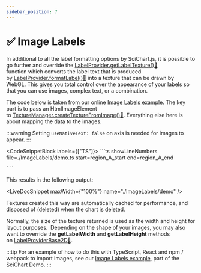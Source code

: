 ```yaml
---
sidebar_position: 7
---
```


# ✅ Image Labels

In additional to all the label formatting options by SciChart.js, it is possible to go further and override the [LabelProvider.getLabelTexture():blue_book:](https://www.scichart.com/documentation/js/current/typedoc/classes/labelproviderbase2d.html#getlabeltexture) function which converts the label text that is produced by [LabelProvider.formatLabel():blue_book:](https://www.scichart.com/documentation/js/current/typedoc/classes/labelproviderbase2d.html#formatlabel) into a texture that can be drawn by WebGL. This gives you total control over the appearance of your labels so that you can use images, complex text, or a combination.

The code below is taken from our online [Image Labels example](http://demo.scichart.com/javascript-image-labels). The key part is to pass an HtmlImageElement to [TextureManager.createTextureFromImage():blue_book:](https://www.scichart.com/documentation/js/current/typedoc/classes/texturemanager.html#createtexturefromimage). Everything else here is about mapping the data to the images.

:::warning
    Setting ```useNativeText: false``` on axis is needed for images to appear. 
:::

<CodeSnippetBlock labels={["TS"]}>
    ```ts showLineNumbers file=./ImageLabels/demo.ts start=region_A_start end=region_A_end
 
    ```

</CodeSnippetBlock>

This results in the following output:

<LiveDocSnippet maxWidth={"100%"} name="./ImageLabels/demo" />

Textures created this way are automatically cached for performance, and disposed of (deleted) when the chart is deleted.

Normally, the size of the texture returned is used as the width and height for layout purposes.  Depending on the shape of your images, you may also want to override the **getLabelWidth** and **getLabelHeight** methods on [LabelProviderBase2D:blue_book:](https://www.scichart.com/documentation/js/current/typedoc/classes/labelproviderbase2d.html).

:::tip
For an example of how to do this with TypeScript, React and npm / webpack to import images, see our [Image Labels example](http://demo.scichart.com/javascript-image-labels), part of the SciChart Demo.
:::